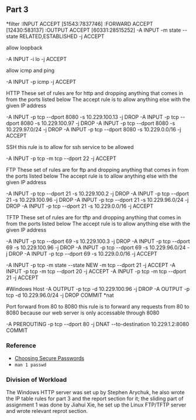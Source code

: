 ## Part 3

*filter
:INPUT ACCEPT [51543:7837746]
:FORWARD ACCEPT [12430:583137]
:OUTPUT ACCEPT [60331:28515252]
-A INPUT -m state --state RELATED,ESTABLISHED -j ACCEPT

allow loopback

-A INPUT -i lo -j ACCEPT

allow icmp and ping

-A INPUT -p icmp -j ACCEPT

HTTP
These set of rules are for http and dropping anything
that comes in from the ports listed below
The accept rule is to allow anything else with the given IP address

-A INPUT -p tcp --dport 8080 -s 10.229.100.13 -j DROP
-A INPUT -p tcp --dport 8080 -s 10.229.100.97 -j DROP
-A INPUT -p tcp --dport 8080 -s 10.229.97.0/24 -j DROP
-A INPUT -p tcp --dport 8080 -s 10.229.0.0/16 -j ACCEPT

SSH
this rule is to allow for ssh service to be allowed

-A INPUT -p tcp -m tcp --dport 22 -j ACCEPT

FTP
These set of rules are for ftp and dropping anything
that comes in from the ports listed below
The accept rule is to allow anything else with the given IP address

-A INPUT -p tcp --dport 21 -s 10.229.100.2 -j DROP
-A INPUT -p tcp --dport 21 -s 10.229.100.96 -j DROP
-A INPUT -p tcp --dport 21 -s 10.229.96.0/24 -j DROP
-A INPUT -p tcp --dport 21 -s 10.229.0.0/16 -j ACCEPT

TFTP
These set of rules are for tftp and dropping anything
that comes in from the ports listed below
The accept rule is to allow anything else with the given IP address

-A INPUT -p tcp --dport 69 -s 10.229.100.3 -j DROP
-A INPUT -p tcp --dport 69 -s 10.229.100.96 -j DROP
-A INPUT -p tcp --dport 69 -s 10.229.96.0/24 -j DROP
-A INPUT -p tcp --dport 69 -s 10.229.0.0/16 -j ACCEPT

-A INPUT -p tcp -m state --state NEW -m tcp --dport 21 -j ACCEPT
-A INPUT -p tcp -m tcp --dport 20 -j ACCEPT
-A INPUT -p tcp -m tcp --dport 21 -j ACCEPT

#Windows Host
-A OUTPUT -p tcp -d 10.229.100.96 -j DROP
-A OUTPUT -p tcp -d 10.229.96.0/24 -j DROP
COMMIT
*nat

Port forward from 80 to 8080
this rule is to forward any requests from 80 to 8080 because our web server is only accessable through 8080

-A PREROUTING -p tcp --dport 80 -j DNAT --to-destination 10.229.1.2:8080
COMMIT

### Reference
* [Choosing Secure Passwords](
https://www.schneier.com/blog/archives/2014/03/choosing_secure_1.html#!s!xkcd)
* `man 1 passwd`

### Division of Workload
The Windows HTTP server was set up by Stephen Arychuk, he also wrote the IP
table rules for part 3 and the report section for it; the sliding part of
assignment 1 was done by Jiahui Xie, he set up the Linux FTP/TFTP server and
wrote relevant reprot section.
